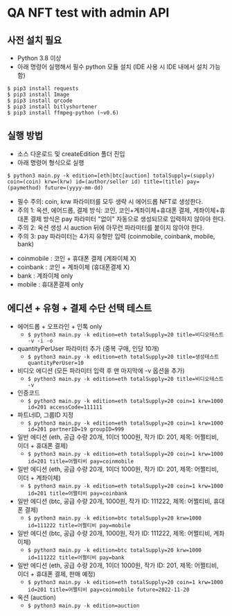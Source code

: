 # QA NFT test with admin API

## 사전 설치 필요
- Python 3.8 이상
- 아래 명령어 실행해서 필수 python 모듈 설치 (IDE 사용 시 IDE 내에서 설치 가능함)
```
$ pip3 install requests
$ pip3 install Image
$ pip3 install qrcode
$ pip3 install bitlyshortener
$ pip3 install ffmpeg-python (~v0.6)
```

## 실행 방법
- 소스 다운로드 및 createEdition 폴더 진입
- 아래 명령어 형식으로 실행
```
$ python3 main.py -k edition=[eth|btc|auction] totalSupply=(supply) coin=(coin) krw=(krw) id=(author/seller id) title=(title) pay=(paymethod) future=(yyyy-mm-dd)
```
- 필수 주의: coin, krw 파라미터를 모두 생략 시 에어드롭 NFT로 생성한다.
- 주의 1: 옥션, 에어드롭, 결제 방식: 코인, 코인+계좌이체+휴대폰 결제, 계좌이체+휴대폰 결제 방식은 pay 파라미터 "없이" 자동으로 생성되므로 입력하지 않아야 한다.
- 주의 2: 옥션 생성 시 auction 뒤에 아무런 파라미터를 붙이지 않아야 한다. 
- 주의 3: pay 파라미터는 4가지 유형만 입력 (coinmobile, coinbank, mobile, bank)
 * coinmobile : 코인 + 휴대폰 결제 (계좌이체 X)
 * coinbank : 코인 + 계좌이체 (휴대폰결제 X)
 * bank : 계좌이체 only
 * mobile : 휴대폰결제 only

## 에디션 + 유형 + 결제 수단 선택 테스트
* 에어드롭 + 오프라인 + 인톡 only
  * ```$ python3 main.py -k edition=eth totalSupply=20 title=비디오테스트 -v -i -o```
* quantityPerUser 파라미터 추가 (중복 구매, 인당 10개)
  * ```$ python3 main.py -k edition=eth totalSupply=20 title=생성테스트 quantityPerUser=10 ```
* 비디오 에디션 (모든 파라미터 입력 후 맨 마지막에 -v 옵션을 추가)
  * ```$ python3 main.py -k edition=eth totalSupply=20 title=비디오테스트 -v```
* 인증코드
  * ```$ python3 main.py -k edition=eth totalSupply=20 coin=1 krw=1000 id=201 accessCode=111111```
* 파트너ID, 그룹ID 지정
  * ```$ python3 main.py -k edition=eth totalSupply=20 coin=1 krw=1000 id=201 partnerID=19 groupID=999```
* 일반 에디션 (eth, 공급 수량 20개, 1이더 1000원, 작가 ID: 201, 제목: 어쩔티비, 이더 + 휴대폰 결제)
  * ```$ python3 main.py -k edition=eth totalSupply=20 coin=1 krw=1000 id=201 title=어쩔티비 pay=coinmobile```
* 일반 에디션 (eth, 공급 수량 20개, 1이더 1000원, 작가 ID: 201, 제목: 어쩔티비, 이더 + 계좌이체)
  * ```$ python3 main.py -k edition=eth totalSupply=20 coin=1 krw=1000 id=201 title=어쩔티비 pay=coinbank```
* 일반 에디션 (btc, 공급 수량 20개, 1000원, 작가 ID: 111222, 제목: 어쩔티비, 휴대폰 결제)
  * ```$ python3 main.py -k edition=btc totalSupply=20 krw=1000 id=111222 title=어쩔티비 pay=mobile```
* 일반 에디션 (btc, 공급 수량 20개, 1000원, 작가 ID: 111222, 제목: 어쩔티비, 계좌이체)
  * ```$ python3 main.py -k edition=btc totalSupply=20 krw=1000 id=111222 title=어쩔티비 pay=bank```
* 일반 에디션 (eth, 공급 수량 20개, 1이더 1000원, 작가 ID: 201, 제목: 어쩔티비, 이더 + 휴대폰 결제, 판매 예정)
  * ```$ python3 main.py -k edition=eth totalSupply=20 coin=1 krw=1000 id=201 title=어쩔티비 pay=coinmobile future=2022-11-20```
* 옥션 (auction)
  * ```$ python3 main.py -k edition=auction```